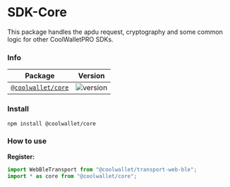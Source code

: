 # SDK-Core

This package handles the apdu request, cryptography and some common logic for other CoolWalletPRO SDKs.

### Info

| Package | Version |
| ----- | ------------- |
| [`@coolwallet/core`](https://www.npmjs.com/package/@coolwallet/core) | ![version](https://img.shields.io/npm/v/@coolwallet/core) |

### Install

```
npm install @coolwallet/core
```
### How to use

**Register:**

```javascript
import WebBleTransport from "@coolwallet/transport-web-ble";
import * as core from "@coolwallet/core";
```